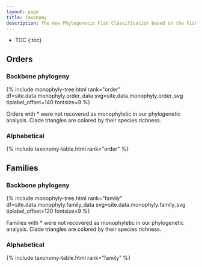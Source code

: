 ```yaml
---
layout: page
title: Taxonomy
description: The new Phylogenetic Fish Classification based on the Fish Tree of Life, with species checklists, phylogenies, DNA sequences and fossil calibrations
---
```


<style>
.autosize {
    font-size: calc(1vw + 1vmin);
}
</style>

* TOC
{:toc}

## Orders

<!--
- PFC taxonomy
- Compare to CoL/EToL

Tax page
- Picture
- Name
- Stats
- <s>Fossil calibrations</s>
- Outgroups
- <s>Genetic tree</s>
- Full distribution
- <s>Download sequences</s>
- <s>Download calibration info</s>
- Download BEAST/RAXML/TREEPL/mcmctree files
- API integration: EOL/fishbase
-->

### Backbone phylogeny

{% include monophyly-tree.html rank="order" df=site.data.monophyly.order_data svg=site.data.monophyly.order_svg tiplabel_offset=140 fontsize=9 %}

Orders with * were not recovered as monophyletic in our phylogenetic analysis. Clade triangles are colored by their species richness.

### Alphabetical

{% include taxonomy-table.html rank="order" %}


## Families

### Backbone phylogeny

{% include monophyly-tree.html rank="family" df=site.data.monophyly.family_data svg=site.data.monophyly.family_svg tiplabel_offset=120 fontsize=9 %}

Families with * were not recovered as monophyletic in our phylogenetic analysis. Clade triangles are colored by their species richness.

### Alphabetical

{% include taxonomy-table.html rank="family" %}
